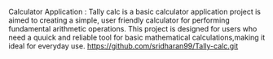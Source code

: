 Calculator Application :
                 Tally calc is a basic calculator application project is aimed to creating  a simple, user friendly calculator for performing fundamental arithmetic operations. This project is designed for users who need a quuick and reliable tool for basic mathematical calculations,making it ideal for everyday use. https://github.com/sridharan99/Tally-calc.git
                 
